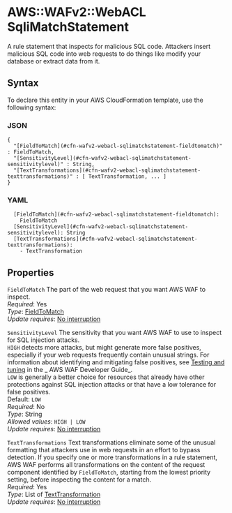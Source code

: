 # AWS::WAFv2::WebACL SqliMatchStatement<a name="aws-properties-wafv2-webacl-sqlimatchstatement"></a>

A rule statement that inspects for malicious SQL code\. Attackers insert malicious SQL code into web requests to do things like modify your database or extract data from it\.

## Syntax<a name="aws-properties-wafv2-webacl-sqlimatchstatement-syntax"></a>

To declare this entity in your AWS CloudFormation template, use the following syntax:

### JSON<a name="aws-properties-wafv2-webacl-sqlimatchstatement-syntax.json"></a>

```
{
  "[FieldToMatch](#cfn-wafv2-webacl-sqlimatchstatement-fieldtomatch)" : FieldToMatch,
  "[SensitivityLevel](#cfn-wafv2-webacl-sqlimatchstatement-sensitivitylevel)" : String,
  "[TextTransformations](#cfn-wafv2-webacl-sqlimatchstatement-texttransformations)" : [ TextTransformation, ... ]
}
```

### YAML<a name="aws-properties-wafv2-webacl-sqlimatchstatement-syntax.yaml"></a>

```
  [FieldToMatch](#cfn-wafv2-webacl-sqlimatchstatement-fieldtomatch):
    FieldToMatch
  [SensitivityLevel](#cfn-wafv2-webacl-sqlimatchstatement-sensitivitylevel): String
  [TextTransformations](#cfn-wafv2-webacl-sqlimatchstatement-texttransformations):
    - TextTransformation
```

## Properties<a name="aws-properties-wafv2-webacl-sqlimatchstatement-properties"></a>

`FieldToMatch` <a name="cfn-wafv2-webacl-sqlimatchstatement-fieldtomatch"></a>
The part of the web request that you want AWS WAF to inspect\.  
_Required_: Yes  
_Type_: [FieldToMatch](aws-properties-wafv2-webacl-fieldtomatch.md)  
_Update requires_: [No interruption](https://docs.aws.amazon.com/AWSCloudFormation/latest/UserGuide/using-cfn-updating-stacks-update-behaviors.html#update-no-interrupt)

`SensitivityLevel` <a name="cfn-wafv2-webacl-sqlimatchstatement-sensitivitylevel"></a>
The sensitivity that you want AWS WAF to use to inspect for SQL injection attacks\.  
 `HIGH` detects more attacks, but might generate more false positives, especially if your web requests frequently contain unusual strings\. For information about identifying and mitigating false positives, see [Testing and tuning](https://docs.aws.amazon.com/waf/latest/developerguide/web-acl-testing.html) in the _ AWS WAF Developer Guide_\.  
 `LOW` is generally a better choice for resources that already have other protections against SQL injection attacks or that have a low tolerance for false positives\.  
Default: `LOW`  
_Required_: No  
_Type_: String  
_Allowed values_: `HIGH | LOW`  
_Update requires_: [No interruption](https://docs.aws.amazon.com/AWSCloudFormation/latest/UserGuide/using-cfn-updating-stacks-update-behaviors.html#update-no-interrupt)

`TextTransformations` <a name="cfn-wafv2-webacl-sqlimatchstatement-texttransformations"></a>
Text transformations eliminate some of the unusual formatting that attackers use in web requests in an effort to bypass detection\. If you specify one or more transformations in a rule statement, AWS WAF performs all transformations on the content of the request component identified by `FieldToMatch`, starting from the lowest priority setting, before inspecting the content for a match\.  
_Required_: Yes  
_Type_: List of [TextTransformation](aws-properties-wafv2-webacl-texttransformation.md)  
_Update requires_: [No interruption](https://docs.aws.amazon.com/AWSCloudFormation/latest/UserGuide/using-cfn-updating-stacks-update-behaviors.html#update-no-interrupt)
